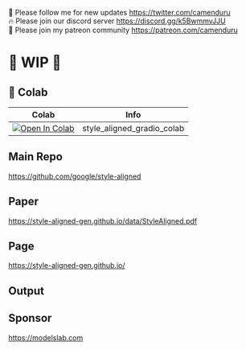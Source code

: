 🐣 Please follow me for new updates https://twitter.com/camenduru <br />
🔥 Please join our discord server https://discord.gg/k5BwmmvJJU <br />
🥳 Please join my patreon community https://patreon.com/camenduru <br />

# 🚦 WIP 🚦

## 🦒 Colab

| Colab | Info
| --- | --- |
[![Open In Colab](https://colab.research.google.com/assets/colab-badge.svg)](https://colab.research.google.com/github/camenduru/style-aligned-colab/blob/main/style_aligned_gradio_colab.ipynb) | style_aligned_gradio_colab

## Main Repo
https://github.com/google/style-aligned

## Paper
https://style-aligned-gen.github.io/data/StyleAligned.pdf

## Page
https://style-aligned-gen.github.io/

## Output


## Sponsor
https://modelslab.com
